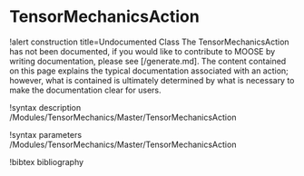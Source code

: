 <!-- MOOSE Documentation Stub: Remove this when content is added. -->

# TensorMechanicsAction

!alert construction title=Undocumented Class
The TensorMechanicsAction has not been documented, if you would like to contribute to MOOSE by writing
documentation, please see [/generate.md]. The content contained on this page explains the typical
documentation associated with an action; however, what is contained is ultimately determined by what
is necessary to make the documentation clear for users.

!syntax description /Modules/TensorMechanics/Master/TensorMechanicsAction

!syntax parameters /Modules/TensorMechanics/Master/TensorMechanicsAction

!bibtex bibliography
